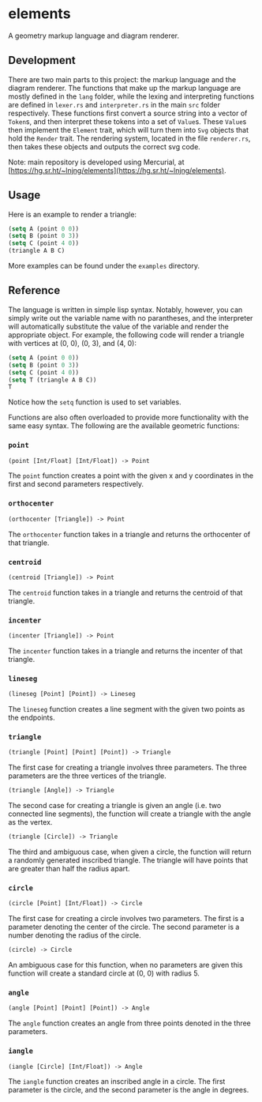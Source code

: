# elements
A geometry markup language and diagram renderer.

## Development
There are two main parts to this project: the markup language and the diagram renderer. The functions that make up the markup
language are mostly defined in the `lang` folder, while the lexing and interpreting functions are defined in `lexer.rs` and
`interpreter.rs` in the main `src` folder respectively. These functions first convert a source string into a vector of `Token`s,
and then interpret these tokens into a set of `Value`s. These `Value`s then implement the `Element` trait, which will turn them
into `Svg` objects that hold the `Render` trait. The rendering system, located in the file `renderer.rs`, then takes these objects
and outputs the correct svg code.

Note: main repository is developed using Mercurial, at [https://hg.sr.ht/~lnjng/elements](https://hg.sr.ht/~lnjng/elements).

## Usage
Here is an example to render a triangle:
```lisp
(setq A (point 0 0))
(setq B (point 0 3))
(setq C (point 4 0))
(triangle A B C)
```

More examples can be found under the `examples` directory.

## Reference
The language is written in simple lisp syntax. Notably, however, you can simply write out the variable name with no parantheses,
and the interpreter will automatically substitute the value of the variable and render the appropriate object. For example, the
following code will render a triangle with vertices at (0, 0), (0, 3), and (4, 0):
```lisp
(setq A (point 0 0))
(setq B (point 0 3))
(setq C (point 4 0))
(setq T (triangle A B C))
T
```
Notice how the `setq` function is used to set variables.

Functions are also often overloaded to provide more functionality with the same easy syntax. The following are the available
geometric functions:

### `point`
```lisp
(point [Int/Float] [Int/Float]) -> Point
```

The `point` function creates a point with the given x and y coordinates in the first and second parameters respectively.

### `orthocenter`
```lisp
(orthocenter [Triangle]) -> Point
```

The `orthocenter` function takes in a triangle and returns the orthocenter of that triangle.

### `centroid`
```lisp
(centroid [Triangle]) -> Point
```

The `centroid` function takes in a triangle and returns the centroid of that triangle.

### `incenter`
```lisp
(incenter [Triangle]) -> Point
```

The `incenter` function takes in a triangle and returns the incenter of that triangle.

### `lineseg`
```lisp
(lineseg [Point] [Point]) -> Lineseg
```

The `lineseg` function creates a line segment with the given two points as the endpoints.

### `triangle`
```lisp
(triangle [Point] [Point] [Point]) -> Triangle
```

The first case for creating a triangle involves three parameters. The three parameters are the three vertices of the triangle.

```lisp
(triangle [Angle]) -> Triangle
```

The second case for creating a triangle is given an angle (i.e. two connected line segments), the function will create a triangle
with the angle as the vertex.

```lisp
(triangle [Circle]) -> Triangle
```

The third and ambiguous case, when given a circle, the function will return a randomly generated inscribed triangle. The triangle
will have points that are greater than half the radius apart.

### `circle`
```lisp
(circle [Point] [Int/Float]) -> Circle
```

The first case for creating a circle involves two parameters. The first is a parameter denoting the center of the circle. The second
parameter is a number denoting the radius of the circle.

```lisp
(circle) -> Circle
```

An ambiguous case for this function, when no parameters are given this function will create a standard circle at (0, 0) with radius 5.

### `angle`
```lisp
(angle [Point] [Point] [Point]) -> Angle
```

The `angle` function creates an angle from three points denoted in the three parameters.

### `iangle`
```lisp
(iangle [Circle] [Int/Float]) -> Angle
```

The `iangle` function creates an inscribed angle in a circle. The first parameter is the circle, and the second parameter is the
angle in degrees.
